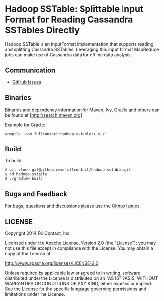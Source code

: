 # Hadoop SSTable: Splittable Input Format for Reading Cassandra SSTables Directly

Hadoop SSTable is an InputFormat implementation that supports reading and splitting Cassandra SSTables. Leveraging this input format MapReduce jobs can make use of Cassandra data for offline data analysis.

## Communication

- [GitHub Issues](https://github.com/fullcontact/hadoop-sstable/issues)

## Binaries

Binaries and dependency information for Maven, Ivy, Gradle and others can be found at [http://search.maven.org]

Example for Gradle:

```
compile 'com.fullcontact:hadoop-sstable:x.y.z'
```

## Build

To build:

```
$ git clone git@github.com:fullcontact/hadoop-sstable.git
$ cd hadoop-sstable
$ ./gradlew build
```

## Bugs and Feedback

For bugs, questions and discussions please use the [Github Issues](https://github.com/fullcontact/hadoop-sstable/issues).

 
## LICENSE

Copyright 2014 FullContact, Inc.

Licensed under the Apache License, Version 2.0 (the "License");
you may not use this file except in compliance with the License.
You may obtain a copy of the License at

<http://www.apache.org/licenses/LICENSE-2.0>

Unless required by applicable law or agreed to in writing, software
distributed under the License is distributed on an "AS IS" BASIS,
WITHOUT WARRANTIES OR CONDITIONS OF ANY KIND, either express or implied.
See the License for the specific language governing permissions and
limitations under the License.